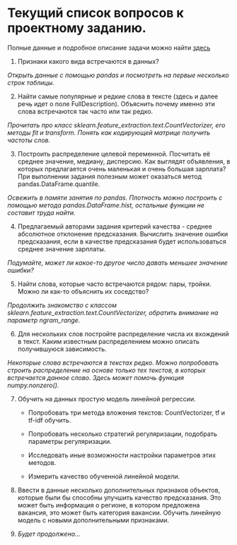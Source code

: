 # Текущий список вопросов к проектному заданию.

Полные данные и подробное описание задачи можно найти [здесь](https://www.kaggle.com/c/job-salary-prediction)

1. Признаки какого вида встречаются в данных?

 *Открыть данные с помощью pandas и посмотреть на первые несколько строк таблицы.*

2. Найти самые популярные и редкие слова в тексте (здесь и далее речь идет о поле FullDescription). Объяснить почему именно эти слова встречаются так часто или так редко.

 *Прочитать про класс sklearn.feature_extraction.text.CountVectorizer, его методы fit и transform. Понять как кодирующей матрице получить частоты слов.*

3. Построить распределение целевой переменной. Посчитать её среднее значение, медиану, дисперсию. Как выглядят объявления, в которых предлагается очень маленькая и очень большая зарплата? При выполнении задания полезным может оказаться метод pandas.DataFrame.quantile.

 *Освежить в памяти занятия по pandas. Плотность можно построить с помощью метода pandas.DataFrame.hist, остальные функции не составит труда найти.*

4. Предлагаемый авторами задания критерий качества - среднее абсолютное отклонение предсказания. Вычислить значение ошибки предсказания, если в качестве предсказания будет использоваться среднее значение зарплаты.

 *Подумайте, может ли какое-то другое число давать меньшее значение ошибки?*

5. Найти слова, которые часто встречаются рядом: пары, тройки. Можно ли как-то объяснить их соседство?

 *Продолжить знакомство с классом sklearn.feature_extraction.text.CountVectorizer, обратить внимание на параметр ngram_range.*

6. Для нескольких слов постройте распределение числа их вхождений в текст. Каким известным распределением можно описать получившуюся зависимость.

 *Некоторые слова встречаются в текстах редко. Можно попробовать строить распределение на основе только тех текстов, в которых встречается данное слово. Здесь может помочь функция numpy.nonzero().*

7. Обучить на данных простую модель линейной регрессии.

    - Попробовать три метода вложения текстов: CountVectorizer, tf и tf-idf обучить.

    - Попробовать несколько стратегий регуляризации, подобрать параметры регуляризации.
 
    - Исследовать иные возможности настройки параметров этих методов.
 
    - Измерить качество обученной линейной модели.

8. Ввести в данные несколько дополнительных признаков объектов, которые были бы способны улучшить качество предсказания. Это может быть информация о регионе, в котором предложена вакансия, это может быть категория вакансии. Обучить линейную модель с новыми дополнительными признаками.

9. *Будет продолжено...*